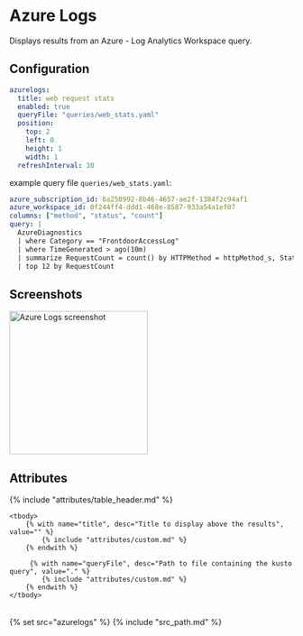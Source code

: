 # Azure Logs

Displays results from an Azure - Log Analytics Workspace query.

## Configuration

```yaml
azurelogs:
  title: web request stats
  enabled: true
  queryFile: "queries/web_stats.yaml"
  position:
    top: 2
    left: 0
    height: 1
    width: 1
  refreshInterval: 30
```

example query file `queries/web_stats.yaml`:

```yaml
azure_subscription_id: 6a258992-8b46-4657-ae2f-1384f2c94af1
azure_workspace_id: 0f244ff4-ddd1-468e-8587-933a54a1ef07
columns: ["method", "status", "count"]
query: |
  AzureDiagnostics
  | where Category == "FrontdoorAccessLog"
  | where TimeGenerated > ago(10m)
  | summarize RequestCount = count() by HTTPMethod = httpMethod_s, StatusCode = httpStatusCode_s
  | top 12 by RequestCount
```

## Screenshots

<img class="screenshot" src="/assets/modules/azure_logs.png" width="245" height="254" alt="Azure Logs screenshot" />

## Attributes

<table>
    {% include "attributes/table_header.md" %}

    <tbody>
        {% with name="title", desc="Title to display above the results", value="" %}
            {% include "attributes/custom.md" %}
        {% endwith %}

         {% with name="queryFile", desc="Path to file containing the kusto query", value="." %}
            {% include "attributes/custom.md" %}
        {% endwith %}
    </tbody>
</table>

{% set src="azurelogs" %}
{% include "src_path.md" %}
